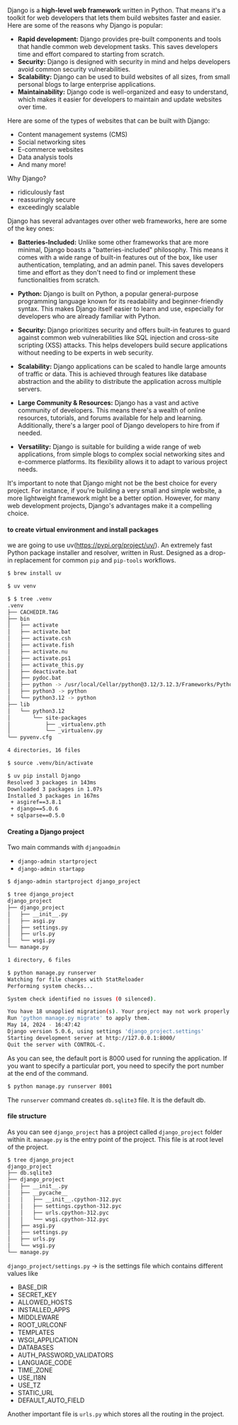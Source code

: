 Django is a **high-level web framework** written in Python. That means it's a toolkit for web developers that lets them build websites faster and easier. Here are some of the reasons why Django is popular:

- **Rapid development:** Django provides pre-built components and tools that handle common web development tasks. This saves developers time and effort compared to starting from scratch.
- **Security:** Django is designed with security in mind and helps developers avoid common security vulnerabilities.
- **Scalability:** Django can be used to build websites of all sizes, from small personal blogs to large enterprise applications.
- **Maintainability:** Django code is well-organized and easy to understand, which makes it easier for developers to maintain and update websites over time.

Here are some of the types of websites that can be built with Django:

- Content management systems (CMS)
- Social networking sites
- E-commerce websites
- Data analysis tools
- And many more!

Why Django?
- ridiculously fast
- reassuringly secure
- exceedingly scalable

Django has several advantages over other web frameworks, here are some of the key ones:

- **Batteries-Included:** Unlike some other frameworks that are more minimal, Django boasts a "batteries-included" philosophy. This means it comes with a wide range of built-in features out of the box, like user authentication, templating, and an admin panel. This saves developers time and effort as they don't need to find or implement these functionalities from scratch.
    
- **Python:** Django is built on Python, a popular general-purpose programming language known for its readability and beginner-friendly syntax. This makes Django itself easier to learn and use, especially for developers who are already familiar with Python.
    
- **Security:** Django prioritizes security and offers built-in features to guard against common web vulnerabilities like SQL injection and cross-site scripting (XSS) attacks. This helps developers build secure applications without needing to be experts in web security.
    
- **Scalability:** Django applications can be scaled to handle large amounts of traffic or data. This is achieved through features like database abstraction and the ability to distribute the application across multiple servers.
    
- **Large Community & Resources:** Django has a vast and active community of developers. This means there's a wealth of online resources, tutorials, and forums available for help and learning. Additionally, there's a larger pool of Django developers to hire from if needed.
    
- **Versatility:** Django is suitable for building a wide range of web applications, from simple blogs to complex social networking sites and e-commerce platforms. Its flexibility allows it to adapt to various project needs.
    

It's important to note that Django might not be the best choice for every project. For instance, if you're building a very small and simple website, a more lightweight framework might be a better option. However, for many web development projects, Django's advantages make it a compelling choice.

#### to create virtual environment and install packages
we are going to use uv(https://pypi.org/project/uv/). An extremely fast Python package installer and resolver, written in Rust. Designed as a drop-in replacement for common `pip` and `pip-tools` workflows.

```sh
$ brew install uv

$ uv venv

$ $ tree .venv
.venv
├── CACHEDIR.TAG
├── bin
│   ├── activate
│   ├── activate.bat
│   ├── activate.csh
│   ├── activate.fish
│   ├── activate.nu
│   ├── activate.ps1
│   ├── activate_this.py
│   ├── deactivate.bat
│   ├── pydoc.bat
│   ├── python -> /usr/local/Cellar/python@3.12/3.12.3/Frameworks/Python.framework/Versions/3.12/bin/python3.12
│   ├── python3 -> python
│   └── python3.12 -> python
├── lib
│   └── python3.12
│       └── site-packages
│           ├── _virtualenv.pth
│           └── _virtualenv.py
└── pyvenv.cfg

4 directories, 16 files

$ source .venv/bin/activate
```

```sh
$ uv pip install Django
Resolved 3 packages in 143ms
Downloaded 3 packages in 1.07s
Installed 3 packages in 167ms
 + asgiref==3.8.1
 + django==5.0.6
 + sqlparse==0.5.0
```


#### Creating a Django project
Two main commands with `djangoadmin`
- `django-admin startproject`
- `django-admin startapp`

```sh
$ django-admin startproject django_project

$ tree django_project
django_project
├── django_project
│   ├── __init__.py
│   ├── asgi.py
│   ├── settings.py
│   ├── urls.py
│   └── wsgi.py
└── manage.py

1 directory, 6 files
```

```sh
$ python manage.py runserver
Watching for file changes with StatReloader
Performing system checks...

System check identified no issues (0 silenced).

You have 18 unapplied migration(s). Your project may not work properly until you apply the migrations for app(s): admin, auth, contenttypes, sessions.
Run 'python manage.py migrate' to apply them.
May 14, 2024 - 16:47:42
Django version 5.0.6, using settings 'django_project.settings'
Starting development server at http://127.0.0.1:8000/
Quit the server with CONTROL-C.
```

As you can see, the default port is 8000 used for running the application. If you want to specify a particular port, you need to specify the port number at the end of the command.
```sh
$ python manage.py runserver 8001
```

The `runserver` command creates `db.sqlite3` file. It is the default db.

#### file structure

As you can see `django_project` has a project called `django_project` folder within it.
`manage.py` is the entry point of the project. This file is at root level of the project. 

```sh
$ tree django_project
django_project
├── db.sqlite3
├── django_project
│   ├── __init__.py
│   ├── __pycache__
│   │   ├── __init__.cpython-312.pyc
│   │   ├── settings.cpython-312.pyc
│   │   ├── urls.cpython-312.pyc
│   │   └── wsgi.cpython-312.pyc
│   ├── asgi.py
│   ├── settings.py
│   ├── urls.py
│   └── wsgi.py
└── manage.py
```


`django_project/settings.py` -> is the settings file which contains different values like
- BASE_DIR
- SECRET_KEY
- ALLOWED_HOSTS
- INSTALLED_APPS
- MIDDLEWARE
- ROOT_URLCONF
- TEMPLATES
- WSGI_APPLICATION
- DATABASES
- AUTH_PASSWORD_VALIDATORS
- LANGUAGE_CODE
- TIME_ZONE
- USE_I18N
- USE_TZ
- STATIC_URL
- DEFAULT_AUTO_FIELD


Another important file is `urls.py` which stores all the routing in the project.
